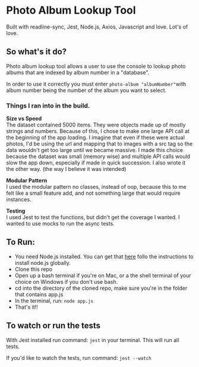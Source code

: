 # Photo Album Lookup Tool 
Built with readline-sync, Jest, Node.js, Axios, Javascript and love. Lot's of love.

## So what's it do?
Photo album lookup tool allows a user to use the console to lookup photo albums that are indexed by album number in a "database".

In order to use it correctly you must enter `photo-album "albumNumber"`with album number being the number of the album you want to select. 

### Things I ran into in the build.

**Size vs Speed**<br>
The dataset contained 5000 items. They were objects made up of mostly strings and numbers. Because of this, I chose to make one large API call at the beginning of the app loading. I imagine that even if these were actual photos, I'd be using the url
and mapping that to images with a src tag so the data wouldn't get too large until we became massive.
I made this choice because the dataset was small (memory wise) and multiple API calls would slow the app down, especially if made in quick succession. I also wrote it the other way. (the way I believe it was intended)

**Modular Pattern**<br>
I used the modular pattern no classes, instead of oop, because this to me felt like a small feature add, and not something large that would require instances.

**Testing**<br>
I used Jest to test the functions, but didn't get the coverage I wanted. I wanted to use mocks to run the async tests.

## To Run:
- You need Node.js installed. You can get that [here](https://nodejs.org/en/) follo the instructions to install node.js globally.
- Clone this repo
- Open up a bash terminal if you're on Mac, or a the shell terminal of your choice on Windows if you don't use bash.
- cd into the directory of the cloned repo, make sure you're in the folder that contains app.js
- In the terminal, run: `node app.js`
- That's it!!

## To watch or run the tests
With Jest installed run command: `jest` in your terminal. This will run all tests.

If you'd like to watch the tests, run command: `jest --watch`